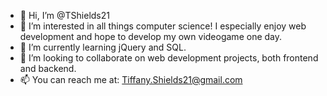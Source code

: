 - 👋 Hi, I’m @TShields21
- 👀 I’m interested in all things computer science! I especially enjoy web development and hope to develop my own videogame one day.
- 🌱 I’m currently learning jQuery and SQL.
- 💞️ I’m looking to collaborate on web development projects, both frontend and backend.
- 📫 You can reach me at: Tiffany.Shields21@gmail.com

<!---
TShields21/TShields21 is a ✨ special ✨ repository because its `README.md` (this file) appears on your GitHub profile.
You can click the Preview link to take a look at your changes.
--->
